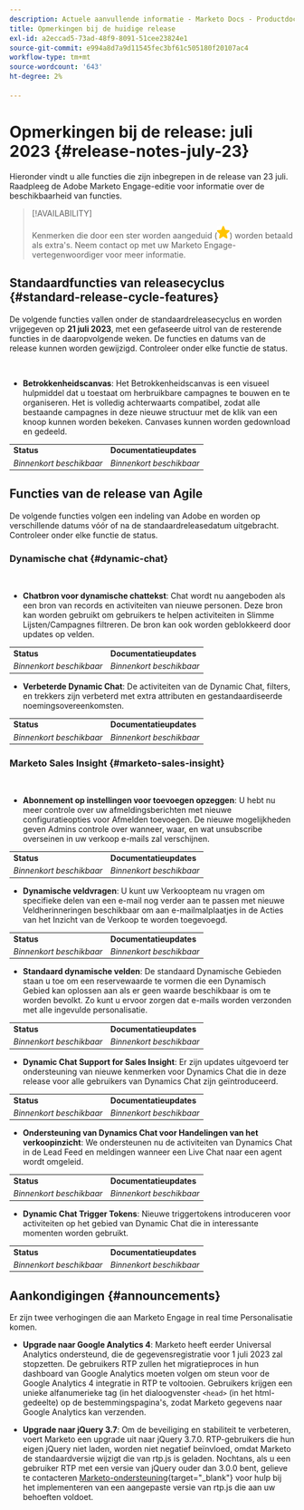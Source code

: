 ```yaml
---
description: Actuele aanvullende informatie - Marketo Docs - Productdocumentatie
title: Opmerkingen bij de huidige release
exl-id: a2eccad5-73ad-48f9-8091-51cee23824e1
source-git-commit: e994a8d7a9d11545fec3bf61c505180f20107ac4
workflow-type: tm+mt
source-wordcount: '643'
ht-degree: 2%

---
```


# Opmerkingen bij de release: juli 2023 {#release-notes-july-23}

Hieronder vindt u alle functies die zijn inbegrepen in de release van 23 juli. Raadpleeg de Adobe Marketo Engage-editie voor informatie over de beschikbaarheid van functies.

>[!AVAILABILITY]
>
>Kenmerken die door een ster worden aangeduid (![ster](assets/yellow-star.png)) worden betaald als extra&#39;s. Neem contact op met uw Marketo Engage-vertegenwoordiger voor meer informatie.

## Standaardfuncties van releasecyclus {#standard-release-cycle-features}

De volgende functies vallen onder de standaardreleasecyclus en worden vrijgegeven op **21 juli 2023**, met een gefaseerde uitrol van de resterende functies in de daaropvolgende weken. De functies en datums van de release kunnen worden gewijzigd. Controleer onder elke functie de status.

</br>

* **Betrokkenheidscanvas**: Het Betrokkenheidscanvas is een visueel hulpmiddel dat u toestaat om herbruikbare campagnes te bouwen en te organiseren. Het is volledig achterwaarts compatibel, zodat alle bestaande campagnes in deze nieuwe structuur met de klik van een knoop kunnen worden bekeken. Canvases kunnen worden gedownload en gedeeld.

<table> 
  <tr> 
   <td><b>Status</b></td>
   <td><b>Documentatieupdates</b></td>
  </tr>
  <tr> 
   <td><i>Binnenkort beschikbaar</i></td>
   <td><i>Binnenkort beschikbaar</i></td>
  </tr>
  </tbody>
</table>

## Functies van de release van Agile

De volgende functies volgen een indeling van Adobe en worden op verschillende datums vóór of na de standaardreleasedatum uitgebracht. Controleer onder elke functie de status.

### Dynamische chat {#dynamic-chat}

</br>

* **Chatbron voor dynamische chattekst**: Chat wordt nu aangeboden als een bron van records en activiteiten van nieuwe personen. Deze bron kan worden gebruikt om gebruikers te helpen activiteiten in Slimme Lijsten/Campagnes filtreren. De bron kan ook worden geblokkeerd door updates op velden.

<table> 
  <tr> 
   <td><b>Status</b></td>
   <td><b>Documentatieupdates</b></td>
  </tr>
  <tr> 
   <td><i>Binnenkort beschikbaar</i></td>
   <td><i>Binnenkort beschikbaar</i></td>
  </tr>
  </tbody>
</table>

* **Verbeterde Dynamic Chat**: De activiteiten van de Dynamic Chat, filters, en trekkers zijn verbeterd met extra attributen en gestandaardiseerde noemingsovereenkomsten.

<table> 
  <tr> 
   <td><b>Status</b></td>
   <td><b>Documentatieupdates</b></td>
  </tr>
  <tr> 
   <td><i>Binnenkort beschikbaar</i></td>
   <td><i>Binnenkort beschikbaar</i></td>
  </tr>
  </tbody>
</table>

### Marketo Sales Insight {#marketo-sales-insight}

</br>

* **Abonnement op instellingen voor toevoegen opzeggen**: U hebt nu meer controle over uw afmeldingsberichten met nieuwe configuratieopties voor Afmelden toevoegen. De nieuwe mogelijkheden geven Admins controle over wanneer, waar, en wat unsubscribe overseinen in uw verkoop e-mails zal verschijnen.

<table> 
  <tr> 
   <td><b>Status</b></td>
   <td><b>Documentatieupdates</b></td>
  </tr>
  <tr> 
   <td><i>Binnenkort beschikbaar</i></td>
   <td><i>Binnenkort beschikbaar</i></td>
  </tr>
  </tbody>
</table>

* **Dynamische veldvragen**: U kunt uw Verkoopteam nu vragen om specifieke delen van een e-mail nog verder aan te passen met nieuwe Veldherinneringen beschikbaar om aan e-mailmalplaatjes in de Acties van het Inzicht van de Verkoop te worden toegevoegd.

<table> 
  <tr> 
   <td><b>Status</b></td>
   <td><b>Documentatieupdates</b></td>
  </tr>
  <tr> 
   <td><i>Binnenkort beschikbaar</i></td>
   <td><i>Binnenkort beschikbaar</i></td>
  </tr>
  </tbody>
</table>

* **Standaard dynamische velden**: De standaard Dynamische Gebieden staan u toe om een reservewaarde te vormen die een Dynamisch Gebied kan oplossen aan als er geen waarde beschikbaar is om te worden bevolkt. Zo kunt u ervoor zorgen dat e-mails worden verzonden met alle ingevulde personalisatie.

<table> 
  <tr> 
   <td><b>Status</b></td>
   <td><b>Documentatieupdates</b></td>
  </tr>
  <tr> 
   <td><i>Binnenkort beschikbaar</i></td>
   <td><i>Binnenkort beschikbaar</i></td>
  </tr>
  </tbody>
</table>

* **Dynamic Chat Support for Sales Insight**: Er zijn updates uitgevoerd ter ondersteuning van nieuwe kenmerken voor Dynamics Chat die in deze release voor alle gebruikers van Dynamics Chat zijn geïntroduceerd.

<table> 
  <tr> 
   <td><b>Status</b></td>
   <td><b>Documentatieupdates</b></td>
  </tr>
  <tr> 
   <td><i>Binnenkort beschikbaar</i></td>
   <td><i>Binnenkort beschikbaar</i></td>
  </tr>
  </tbody>
</table>

* **Ondersteuning van Dynamics Chat voor Handelingen van het verkoopinzicht**: We ondersteunen nu de activiteiten van Dynamics Chat in de Lead Feed en meldingen wanneer een Live Chat naar een agent wordt omgeleid.

<table> 
  <tr> 
   <td><b>Status</b></td>
   <td><b>Documentatieupdates</b></td>
  </tr>
  <tr> 
   <td><i>Binnenkort beschikbaar</i></td>
   <td><i>Binnenkort beschikbaar</i></td>
  </tr>
  </tbody>
</table>

* **Dynamic Chat Trigger Tokens**: Nieuwe triggertokens introduceren voor activiteiten op het gebied van Dynamic Chat die in interessante momenten worden gebruikt.

<table> 
  <tr> 
   <td><b>Status</b></td>
   <td><b>Documentatieupdates</b></td>
  </tr>
  <tr> 
   <td><i>Binnenkort beschikbaar</i></td>
   <td><i>Binnenkort beschikbaar</i></td>
  </tr>
  </tbody>
</table>

## Aankondigingen {#announcements}

Er zijn twee verhogingen die aan Marketo Engage in real time Personalisatie komen.

* **Upgrade naar Google Analytics 4**: Marketo heeft eerder Universal Analytics ondersteund, die de gegevensregistratie voor 1 juli 2023 zal stopzetten. De gebruikers RTP zullen het migratieproces in hun dashboard van Google Analytics moeten volgen om steun voor de Google Analytics 4 integratie in RTP te voltooien. Gebruikers krijgen een unieke alfanumerieke tag (in het dialoogvenster `<head>` (in het html-gedeelte) op de bestemmingspagina&#39;s, zodat Marketo gegevens naar Google Analytics kan verzenden.

* **Upgrade naar jQuery 3.7**: Om de beveiliging en stabiliteit te verbeteren, voert Marketo een upgrade uit naar jQuery 3.7.0. RTP-gebruikers die hun eigen jQuery niet laden, worden niet negatief beïnvloed, omdat Marketo de standaardversie wijzigt die van rtp.js is geladen. Nochtans, als u een gebruiker RTP met een versie van jQuery ouder dan 3.0.0 bent, gelieve te contacteren [Marketo-ondersteuning](https://nation.marketo.com/t5/support/ct-p/Support){target="_blank"} voor hulp bij het implementeren van een aangepaste versie van rtp.js die aan uw behoeften voldoet.
